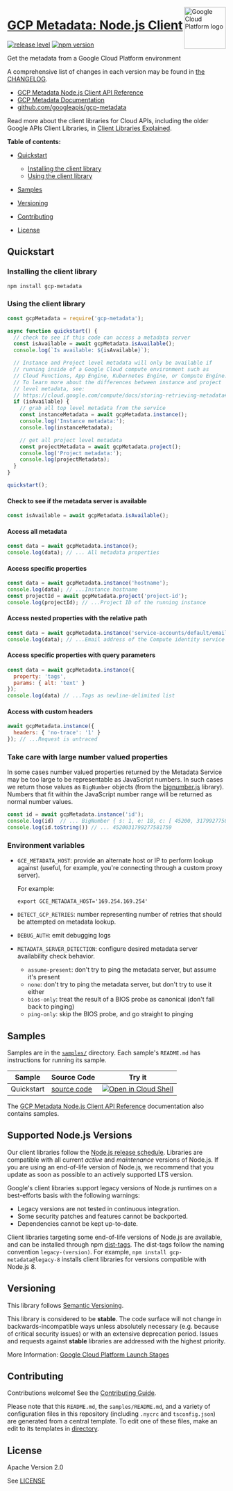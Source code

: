 [//]: # "This README.md file is auto-generated, all changes to this file will be lost."

[//]: # "To regenerate it, use `python -m synthtool`."
<img src="https://avatars2.githubusercontent.com/u/2810941?v=3&s=96" alt="Google Cloud Platform logo" title="Google Cloud Platform" align="right" height="96" width="96"/>

# [GCP Metadata: Node.js Client](https://github.com/googleapis/gcp-metadata)

[![release level](https://img.shields.io/badge/release%20level-stable-brightgreen.svg?style=flat)](https://cloud.google.com/terms/launch-stages)
[![npm version](https://img.shields.io/npm/v/gcp-metadata.svg)](https://www.npmjs.org/package/gcp-metadata)

Get the metadata from a Google Cloud Platform environment

A comprehensive list of changes in each version may be found in
[the CHANGELOG](https://github.com/googleapis/gcp-metadata/blob/main/CHANGELOG.md).

* [GCP Metadata Node.js Client API Reference][client-docs]
* [GCP Metadata Documentation][product-docs]
* [github.com/googleapis/gcp-metadata](https://github.com/googleapis/gcp-metadata)

Read more about the client libraries for Cloud APIs, including the older
Google APIs Client Libraries, in [Client Libraries Explained][explained].

[explained]: https://cloud.google.com/apis/docs/client-libraries-explained

**Table of contents:**

* [Quickstart](#quickstart)

    * [Installing the client library](#installing-the-client-library)
    * [Using the client library](#using-the-client-library)
* [Samples](#samples)
* [Versioning](#versioning)
* [Contributing](#contributing)
* [License](#license)

## Quickstart

### Installing the client library

```bash
npm install gcp-metadata
```

### Using the client library

```javascript
const gcpMetadata = require('gcp-metadata');

async function quickstart() {
  // check to see if this code can access a metadata server
  const isAvailable = await gcpMetadata.isAvailable();
  console.log(`Is available: ${isAvailable}`);

  // Instance and Project level metadata will only be available if
  // running inside of a Google Cloud compute environment such as
  // Cloud Functions, App Engine, Kubernetes Engine, or Compute Engine.
  // To learn more about the differences between instance and project
  // level metadata, see:
  // https://cloud.google.com/compute/docs/storing-retrieving-metadata#project-instance-metadata
  if (isAvailable) {
    // grab all top level metadata from the service
    const instanceMetadata = await gcpMetadata.instance();
    console.log('Instance metadata:');
    console.log(instanceMetadata);

    // get all project level metadata
    const projectMetadata = await gcpMetadata.project();
    console.log('Project metadata:');
    console.log(projectMetadata);
  }
}

quickstart();

```

#### Check to see if the metadata server is available

```js
const isAvailable = await gcpMetadata.isAvailable();
```

#### Access all metadata

```js
const data = await gcpMetadata.instance();
console.log(data); // ... All metadata properties
```

#### Access specific properties

```js
const data = await gcpMetadata.instance('hostname');
console.log(data); // ...Instance hostname
const projectId = await gcpMetadata.project('project-id');
console.log(projectId); // ...Project ID of the running instance
```

#### Access nested properties with the relative path

```js
const data = await gcpMetadata.instance('service-accounts/default/email');
console.log(data); // ...Email address of the Compute identity service account
```

#### Access specific properties with query parameters

```js
const data = await gcpMetadata.instance({
  property: 'tags',
  params: { alt: 'text' }
});
console.log(data) // ...Tags as newline-delimited list
```

#### Access with custom headers

```js
await gcpMetadata.instance({
  headers: { 'no-trace': '1' }
}); // ...Request is untraced
```

### Take care with large number valued properties

In some cases number valued properties returned by the Metadata Service may be
too large to be representable as JavaScript numbers. In such cases we return
those values as `BigNumber` objects (from
the [bignumber.js](https://github.com/MikeMcl/bignumber.js) library). Numbers
that fit within the JavaScript number range will be returned as normal number
values.

```js
const id = await gcpMetadata.instance('id');
console.log(id)  // ... BigNumber { s: 1, e: 18, c: [ 45200, 31799277581759 ] }
console.log(id.toString()) // ... 4520031799277581759
```

### Environment variables

* `GCE_METADATA_HOST`: provide an alternate host or IP to perform lookup against (useful, for
  example, you're connecting through a custom proxy server).

  For example:
  ```
  export GCE_METADATA_HOST='169.254.169.254'
  ```

* `DETECT_GCP_RETRIES`: number representing number of retries that should be attempted on metadata
  lookup.

* `DEBUG_AUTH`: emit debugging logs

* `METADATA_SERVER_DETECTION`: configure desired metadata server availability check behavior.

    * `assume-present`: don't try to ping the metadata server, but assume it's present
    * `none`: don't try to ping the metadata server, but don't try to use it either
    * `bios-only`: treat the result of a BIOS probe as canonical (don't fall back to pinging)
    * `ping-only`: skip the BIOS probe, and go straight to pinging

## Samples

Samples are in the [`samples/`](https://github.com/googleapis/gcp-metadata/tree/main/samples)
directory. Each sample's `README.md` has instructions for running its sample.

| Sample     | Source Code                                                                               | Try it                                                                                                                                                                                                       |
|------------|-------------------------------------------------------------------------------------------|--------------------------------------------------------------------------------------------------------------------------------------------------------------------------------------------------------------|
| Quickstart | [source code](https://github.com/googleapis/gcp-metadata/blob/main/samples/quickstart.js) | [![Open in Cloud Shell][shell_img]](https://console.cloud.google.com/cloudshell/open?git_repo=https://github.com/googleapis/gcp-metadata&page=editor&open_in_editor=samples/quickstart.js,samples/README.md) |

The [GCP Metadata Node.js Client API Reference][client-docs] documentation
also contains samples.

## Supported Node.js Versions

Our client libraries follow
the [Node.js release schedule](https://github.com/nodejs/release#release-schedule).
Libraries are compatible with all current _active_ and _maintenance_ versions of
Node.js.
If you are using an end-of-life version of Node.js, we recommend that you update
as soon as possible to an actively supported LTS version.

Google's client libraries support legacy versions of Node.js runtimes on a
best-efforts basis with the following warnings:

* Legacy versions are not tested in continuous integration.
* Some security patches and features cannot be backported.
* Dependencies cannot be kept up-to-date.

Client libraries targeting some end-of-life versions of Node.js are available, and
can be installed through npm [dist-tags](https://docs.npmjs.com/cli/dist-tag).
The dist-tags follow the naming convention `legacy-(version)`.
For example, `npm install gcp-metadata@legacy-8` installs client libraries
for versions compatible with Node.js 8.

## Versioning

This library follows [Semantic Versioning](http://semver.org/).

This library is considered to be **stable**. The code surface will not change in
backwards-incompatible ways
unless absolutely necessary (e.g. because of critical security issues) or with
an extensive deprecation period. Issues and requests against **stable** libraries
are addressed with the highest priority.

More Information: [Google Cloud Platform Launch Stages][launch_stages]

[launch_stages]: https://cloud.google.com/terms/launch-stages

## Contributing

Contributions welcome! See
the [Contributing Guide](https://github.com/googleapis/gcp-metadata/blob/main/CONTRIBUTING.md).

Please note that this `README.md`, the `samples/README.md`,
and a variety of configuration files in this repository (including `.nycrc` and `tsconfig.json`)
are generated from a central template. To edit one of these files, make an edit
to its templates in
[directory](https://github.com/googleapis/synthtool).

## License

Apache Version 2.0

See [LICENSE](https://github.com/googleapis/gcp-metadata/blob/main/LICENSE)

[client-docs]: https://cloud.google.com/nodejs/docs/reference/gcp-metadata/latest

[product-docs]: https://cloud.google.com/compute/docs/storing-retrieving-metadata

[shell_img]: https://gstatic.com/cloudssh/images/open-btn.png

[projects]: https://console.cloud.google.com/project

[billing]: https://support.google.com/cloud/answer/6293499#enable-billing

[auth]: https://cloud.google.com/docs/authentication/getting-started
